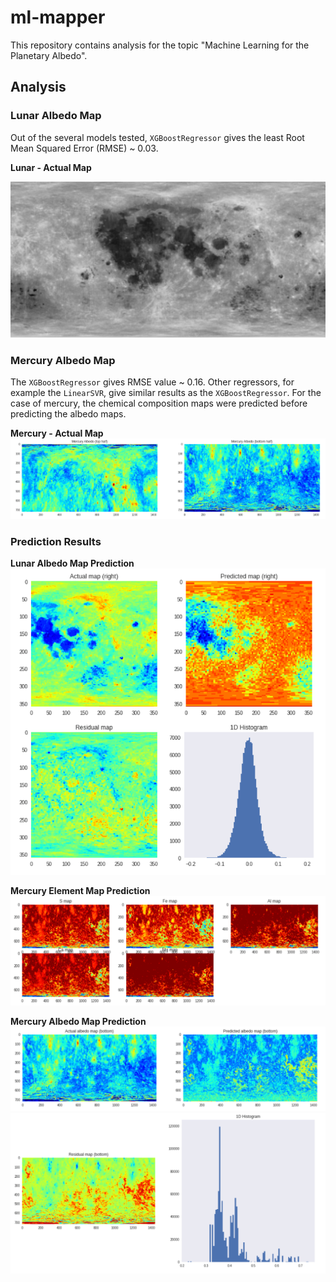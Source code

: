 # ml-mapper
This repository contains analysis for the topic "Machine Learning for the Planetary Albedo".

## Analysis

### Lunar Albedo Map
Out of the several models tested, `XGBoostRegressor` gives the least Root Mean Squared Error (RMSE) ~ 0.03.

**Lunar - Actual Map**

![Lunar](images/lunar_albedo.png)


### Mercury Albedo Map
The `XGBoostRegressor` gives RMSE value ~ 0.16. Other regressors, for example the `LinearSVR`, give similar results as the `XGBoostRegressor`. For the case of mercury, the chemical composition maps were predicted before predicting the albedo maps.

**Mercury - Actual Map**
![Mercury](images/mercury_albedo.png)

### Prediction Results

**Lunar Albedo Map Prediction**
![Lunar Albedo](images/lunar_results.png)


**Mercury Element Map Prediction**
![Mercury Element Map](images/mercury_results_3.png)


**Mercury Albedo Map Prediction**
![Mercury Albedo](images/mercury_results_1.png)
![Mercury Albedo](images/mercury_results_2.png)
